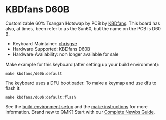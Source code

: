 # KBDfans D60B

Customizable 60% Tsangan Hotswap by PCB by [KBDfans](https://kbdfans.com).
This board has also, at times, been refer to as the Sun60, but the name on the PCB is D60 B.

- Keyboard Maintainer: [chrisgve](https://github.com/chrisgve)
- Hardware Supported: KBDfans D60B
- Hardware Availability: non longer available for sale

Make example for this keyboard (after setting up your build environment):

    make kbdfans/d60b:default

The keyboard uses a DFU bootloader. To make a keymap and use dfu to flash it:

    make kbdfans/d60b:default:flash

See the [build environment setup](https://docs.qmk.fm/#/getting_started_build_tools) and the [make instructions](https://docs.qmk.fm/#/getting_started_make_guide) for more information. Brand new to QMK? Start with our [Complete Newbs Guide](https://docs.qmk.fm/#/newbs).
